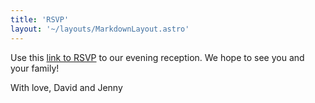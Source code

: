 ```yaml
---
title: 'RSVP'
layout: '~/layouts/MarkdownLayout.astro'
---
```


Use this [link to RSVP](https://partiful.com/e/Lt0k7WDi3lt4AHqFMMuP) to our evening reception. We hope to see you and your family!

With love,
David and Jenny
